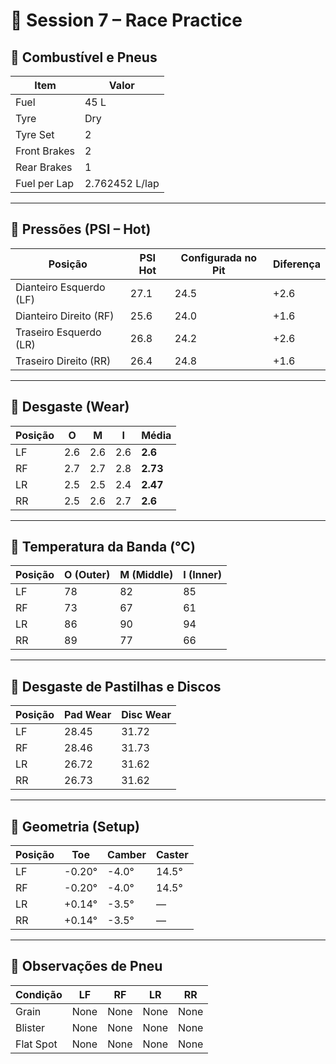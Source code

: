 # 🏁 Session 7 – Race Practice

## 🔹 Combustível e Pneus
| Item | Valor |
|------|-------|
| Fuel | 45 L |
| Tyre | Dry |
| Tyre Set | 2 |
| Front Brakes | 2 |
| Rear Brakes | 1 |
| Fuel per Lap | 2.762452 L/lap |

---

## 🔹 Pressões (PSI – Hot)
| Posição | PSI Hot | Configurada no Pit | Diferença |
|----------|----------|--------------------|------------|
| Dianteiro Esquerdo (LF) | 27.1 | 24.5 | +2.6 |
| Dianteiro Direito (RF)  | 25.6 | 24.0 | +1.6 |
| Traseiro Esquerdo (LR)  | 26.8 | 24.2 | +2.6 |
| Traseiro Direito (RR)   | 26.4 | 24.8 | +1.6 |

---

## 🔹 Desgaste (Wear)
| Posição | O | M | I | Média |
|----------|----|----|----|-------|
| LF | 2.6 | 2.6 | 2.6 | **2.6** |
| RF | 2.7 | 2.7 | 2.8 | **2.73** |
| LR | 2.5 | 2.5 | 2.4 | **2.47** |
| RR | 2.5 | 2.6 | 2.7 | **2.6** |

---

## 🔹 Temperatura da Banda (°C)
| Posição | O (Outer) | M (Middle) | I (Inner) |
|----------|------------|------------|------------|
| LF | 78 | 82 | 85 |
| RF | 73 | 67 | 61 |
| LR | 86 | 90 | 94 |
| RR | 89 | 77 | 66 |

---

## 🔹 Desgaste de Pastilhas e Discos
| Posição | Pad Wear | Disc Wear |
|----------|-----------|------------|
| LF | 28.45 | 31.72 |
| RF | 28.46 | 31.73 |
| LR | 26.72 | 31.62 |
| RR | 26.73 | 31.62 |

---

## 🔹 Geometria (Setup)
| Posição | Toe | Camber | Caster |
|----------|------|---------|---------|
| LF | -0.20° | -4.0° | 14.5° |
| RF | -0.20° | -4.0° | 14.5° |
| LR | +0.14° | -3.5° | — |
| RR | +0.14° | -3.5° | — |

---

## 🔹 Observações de Pneu
| Condição | LF | RF | LR | RR |
|-----------|----|----|----|----|
| Grain | None | None | None | None |
| Blister | None | None | None | None |
| Flat Spot | None | None | None | None |
